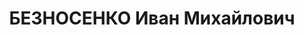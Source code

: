 ---
title: БЕЗНОСЕНКО Иван Михайлович
description: 1892 р. нар., начальник групи праці і зарплати управління Південно-Західної
  залізниці, засуджений у 1937 р. до ВМП, реабілітований 16 січня 1958 р.
---